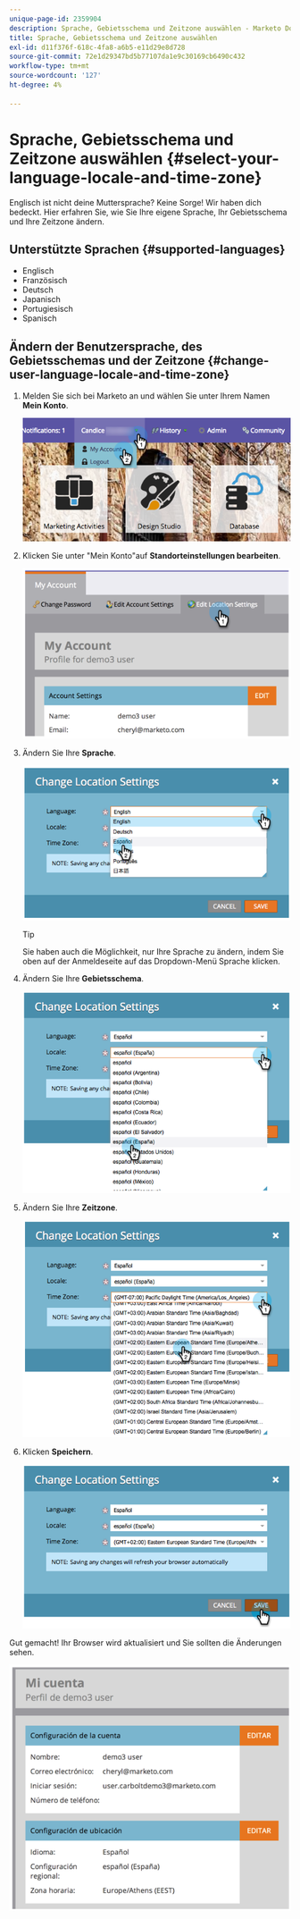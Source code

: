 ```yaml
---
unique-page-id: 2359904
description: Sprache, Gebietsschema und Zeitzone auswählen - Marketo Docs - Produktdokumentation
title: Sprache, Gebietsschema und Zeitzone auswählen
exl-id: d11f376f-618c-4fa8-a6b5-e11d29e8d728
source-git-commit: 72e1d29347bd5b77107da1e9c30169cb6490c432
workflow-type: tm+mt
source-wordcount: '127'
ht-degree: 4%

---
```


# Sprache, Gebietsschema und Zeitzone auswählen {#select-your-language-locale-and-time-zone}

Englisch ist nicht deine Muttersprache? Keine Sorge! Wir haben dich bedeckt. Hier erfahren Sie, wie Sie Ihre eigene Sprache, Ihr Gebietsschema und Ihre Zeitzone ändern.

## Unterstützte Sprachen {#supported-languages}

* Englisch
* Französisch
* Deutsch
* Japanisch
* Portugiesisch
* Spanisch

## Ändern der Benutzersprache, des Gebietsschemas und der Zeitzone {#change-user-language-locale-and-time-zone}

1. Melden Sie sich bei Marketo an und wählen Sie unter Ihrem Namen **Mein Konto**.

   ![](assets/myaccount.png)

1. Klicken Sie unter &quot;Mein Konto&quot;auf **Standorteinstellungen bearbeiten**.

   ![](assets/image2014-9-9-11-3a9-3a47.png)

1. Ändern Sie Ihre **Sprache**.

   ![](assets/image2014-9-9-11-3a10-3a4.png)

   >[!TIP]
   >
   >Sie haben auch die Möglichkeit, nur Ihre Sprache zu ändern, indem Sie oben auf der Anmeldeseite auf das Dropdown-Menü Sprache klicken.

1. Ändern Sie Ihre **Gebietsschema**.

   ![](assets/image2014-9-9-11-3a10-3a29.png)

1. Ändern Sie Ihre **Zeitzone**.

   ![](assets/image2014-9-9-11-3a10-3a56.png)

1. Klicken **Speichern**.

   ![](assets/image2014-9-9-11-3a11-3a18.png)

Gut gemacht! Ihr Browser wird aktualisiert und Sie sollten die Änderungen sehen.

![](assets/image2014-9-9-11-3a12-3a2.png)
